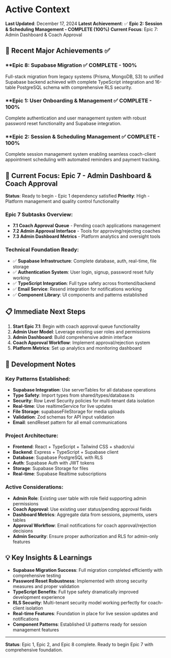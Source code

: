 # Active Context

**Last Updated**: December 17, 2024
**Latest Achievement**: ✅ **Epic 2: Session & Scheduling Management - COMPLETE (100%)**
**Current Focus**: Epic 7: Admin Dashboard & Coach Approval

## 🎯 **Recent Major Achievements** ✅

### **Epic 8: Supabase Migration ✅ **COMPLETE - 100%** 
Full-stack migration from legacy systems (Prisma, MongoDB, S3) to unified Supabase backend achieved with complete TypeScript integration and 16-table PostgreSQL schema with comprehensive RLS security.

### **Epic 1: User Onboarding & Management ✅ **COMPLETE - 100%**
Complete authentication and user management system with robust password reset functionality and Supabase integration.

### **Epic 2: Session & Scheduling Management ✅ **COMPLETE - 100%**
Complete session management system enabling seamless coach-client appointment scheduling with automated reminders and payment tracking.

## 🚀 **Current Focus: Epic 7 - Admin Dashboard & Coach Approval**

**Status**: Ready to begin - Epic 1 dependency satisfied
**Priority**: High - Platform management and quality control functionality

### **Epic 7 Subtasks Overview**:
- **7.1 Coach Approval Queue** - Pending coach applications management
- **7.2 Admin Approval Interface** - Tools for approving/rejecting coaches  
- **7.3 Admin Dashboard Metrics** - Platform analytics and oversight tools

### **Technical Foundation Ready**:
- ✅ **Supabase Infrastructure**: Complete database, auth, real-time, file storage
- ✅ **Authentication System**: User login, signup, password reset fully working
- ✅ **TypeScript Integration**: Full type safety across frontend/backend
- ✅ **Email Service**: Resend integration for notifications working
- ✅ **Component Library**: UI components and patterns established

## 📋 **Immediate Next Steps**

1. **Start Epic 7.1**: Begin with coach approval queue functionality
2. **Admin User Model**: Leverage existing user roles and permissions
3. **Admin Dashboard**: Build comprehensive admin interface
4. **Coach Approval Workflow**: Implement approval/rejection system
5. **Platform Metrics**: Set up analytics and monitoring dashboard

## 🔧 **Development Notes**

### **Key Patterns Established**:
- **Supabase Integration**: Use serverTables for all database operations
- **Type Safety**: Import types from shared/types/database.ts
- **Security**: Row Level Security policies for multi-tenant data isolation
- **Real-time**: Use realtimeService for live updates
- **File Storage**: supabaseFileStorage for media uploads
- **Validation**: Zod schemas for API input validation
- **Email**: sendReset pattern for all email communications

### **Project Architecture**:
- **Frontend**: React + TypeScript + Tailwind CSS + shadcn/ui
- **Backend**: Express + TypeScript + Supabase client
- **Database**: Supabase PostgreSQL with RLS
- **Auth**: Supabase Auth with JWT tokens
- **Storage**: Supabase Storage for files
- **Real-time**: Supabase Realtime subscriptions

### **Active Considerations**:
- **Admin Role**: Existing user table with role field supporting admin permissions
- **Coach Approval**: Use existing user status/pending approval fields
- **Dashboard Metrics**: Aggregate data from sessions, payments, users tables
- **Approval Workflow**: Email notifications for coach approval/rejection decisions
- **Admin Security**: Ensure proper authorization and RLS for admin-only features

## 💡 **Key Insights & Learnings**

- **Supabase Migration Success**: Full migration completed efficiently with comprehensive testing
- **Password Reset Robustness**: Implemented with strong security measures and proper validation
- **TypeScript Benefits**: Full type safety dramatically improved development experience
- **RLS Security**: Multi-tenant security model working perfectly for coach-client isolation
- **Real-time Features**: Foundation in place for live session updates and notifications
- **Component Patterns**: Established UI patterns ready for session management features

---

**Status**: Epic 1, Epic 2, and Epic 8 complete. Ready to begin Epic 7 with comprehensive foundation.